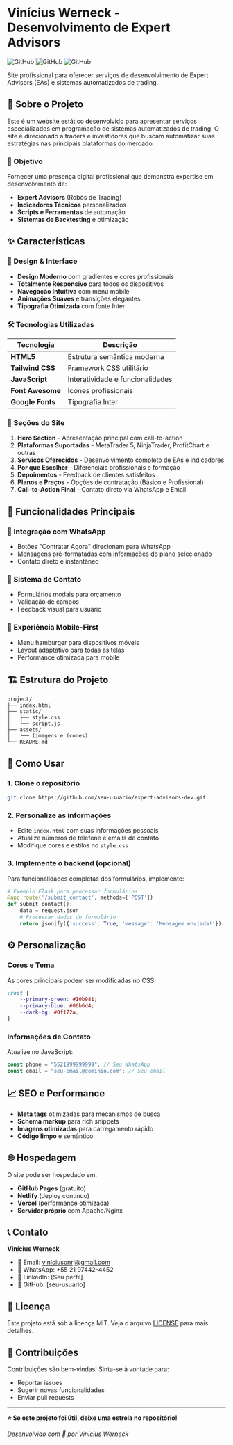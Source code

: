 # Vinícius Werneck - Desenvolvimento de Expert Advisors

![GitHub](https://img.shields.io/badge/Status-Online-brightgreen)
![GitHub](https://img.shields.io/badge/HTML-Tailwind-blue)
![GitHub](https://img.shields.io/badge/Focus-Trading_Automation-orange)

Site profissional para oferecer serviços de desenvolvimento de Expert Advisors (EAs) e sistemas automatizados de trading.

## 🚀 Sobre o Projeto

Este é um website estático desenvolvido para apresentar serviços especializados em programação de sistemas automatizados de trading. O site é direcionado a traders e investidores que buscam automatizar suas estratégias nas principais plataformas do mercado.

### 🎯 Objetivo

Fornecer uma presença digital profissional que demonstra expertise em desenvolvimento de:
- **Expert Advisors** (Robôs de Trading)
- **Indicadores Técnicos** personalizados
- **Scripts e Ferramentas** de automação
- **Sistemas de Backtesting** e otimização

## ✨ Características

### 🎨 Design & Interface
- **Design Moderno** com gradientes e cores profissionais
- **Totalmente Responsivo** para todos os dispositivos
- **Navegação Intuitiva** com menu mobile
- **Animações Suaves** e transições elegantes
- **Tipografia Otimizada** com fonte Inter

### 🛠️ Tecnologias Utilizadas

| Tecnologia | Descrição |
|------------|-----------|
| **HTML5** | Estrutura semântica moderna |
| **Tailwind CSS** | Framework CSS utilitário |
| **JavaScript** | Interatividade e funcionalidades |
| **Font Awesome** | Ícones profissionais |
| **Google Fonts** | Tipografia Inter |

### 📱 Seções do Site

1. **Hero Section** - Apresentação principal com call-to-action
2. **Plataformas Suportadas** - MetaTrader 5, NinjaTrader, ProfitChart e outras
3. **Serviços Oferecidos** - Desenvolvimento completo de EAs e indicadores
4. **Por que Escolher** - Diferenciais profissionais e formação
5. **Depoimentos** - Feedback de clientes satisfeitos
6. **Planos e Preços** - Opções de contratação (Básico e Profissional)
7. **Call-to-Action Final** - Contato direto via WhatsApp e Email

## 🎯 Funcionalidades Principais

### 💬 Integração com WhatsApp
- Botões "Contratar Agora" direcionam para WhatsApp
- Mensagens pré-formatadas com informações do plano selecionado
- Contato direto e instantâneo

### 📧 Sistema de Contato
- Formulários modais para orçamento
- Validação de campos
- Feedback visual para usuário

### 📱 Experiência Mobile-First
- Menu hamburger para dispositivos móveis
- Layout adaptativo para todas as telas
- Performance otimizada para mobile

## 🏗️ Estrutura do Projeto

```
project/
├── index.html
├── static/
│   ├── style.css
│   └── script.js
├── assets/
│   └── (imagens e ícones)
└── README.md
```

## 🚀 Como Usar

### 1. Clone o repositório
```bash
git clone https://github.com/seu-usuario/expert-advisors-dev.git
```

### 2. Personalize as informações
- Edite `index.html` com suas informações pessoais
- Atualize números de telefone e emails de contato
- Modifique cores e estilos no `style.css`

### 3. Implemente o backend (opcional)
Para funcionalidades completas dos formulários, implemente:

```python
# Exemplo Flask para processar formulários
@app.route('/submit_contact', methods=['POST'])
def submit_contact():
    data = request.json
    # Processar dados do formulário
    return jsonify({'success': True, 'message': 'Mensagem enviada!'})
```

## ⚙️ Personalização

### Cores e Tema
As cores principais podem ser modificadas no CSS:
```css
:root {
    --primary-green: #10b981;
    --primary-blue: #06b6d4;
    --dark-bg: #0f172a;
}
```

### Informações de Contato
Atualize no JavaScript:
```javascript
const phone = "5521999999999"; // Seu WhatsApp
const email = "seu-email@dominio.com"; // Seu email
```

## 📈 SEO e Performance

- **Meta tags** otimizadas para mecanismos de busca
- **Schema markup** para rich snippets
- **Imagens otimizadas** para carregamento rápido
- **Código limpo** e semântico

## 🌐 Hospedagem

O site pode ser hospedado em:

- **GitHub Pages** (gratuito)
- **Netlify** (deploy contínuo)
- **Vercel** (performance otimizada)
- **Servidor próprio** com Apache/Nginx

## 📞 Contato

**Vinícius Werneck**
- 📧 Email: viniciusonrj@gmail.com
- 📱 WhatsApp: +55 21 97442-4452
- 💼 LinkedIn: [Seu perfil]
- 🐙 GitHub: [seu-usuario]

## 📄 Licença

Este projeto está sob a licença MIT. Veja o arquivo [LICENSE](LICENSE) para mais detalhes.

## 🤝 Contribuições

Contribuições são bem-vindas! Sinta-se à vontade para:
- Reportar issues
- Sugerir novas funcionalidades
- Enviar pull requests

---

**⭐ Se este projeto foi útil, deixe uma estrela no repositório!**

*Desenvolvido com 💚 por Vinícius Werneck*

